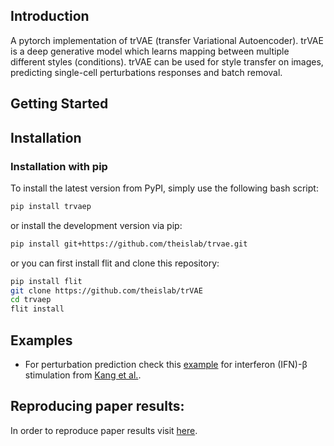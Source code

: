 ## Introduction
A pytorch  implementation of trVAE (transfer Variational Autoencoder). trVAE is a deep generative model which learns mapping between multiple different styles (conditions). trVAE can be used for style transfer on images, predicting single-cell perturbations responses and batch removal.
## Getting Started

## Installation

### Installation with pip
To install the latest version from PyPI, simply use the following bash script:
```bash
pip install trvaep
```
or install the development version via pip: 
```bash
pip install git+https://github.com/theislab/trvae.git
```

or you can first install flit and clone this repository:
```bash
pip install flit
git clone https://github.com/theislab/trVAE
cd trvaep
flit install
```

## Examples
* For perturbation prediction check this [example](https://nbviewer.jupyter.org/github/theislab/trvaep/blob/master/example/sample_notebook.ipynb)
 for interferon (IFN)-β stimulation from [Kang et al.](https://www.nature.com/articles/nbt.4042).

## Reproducing paper results:
In order to reproduce paper results visit [here](https://github.com/Naghipourfar/trVAE_reproducibility).
